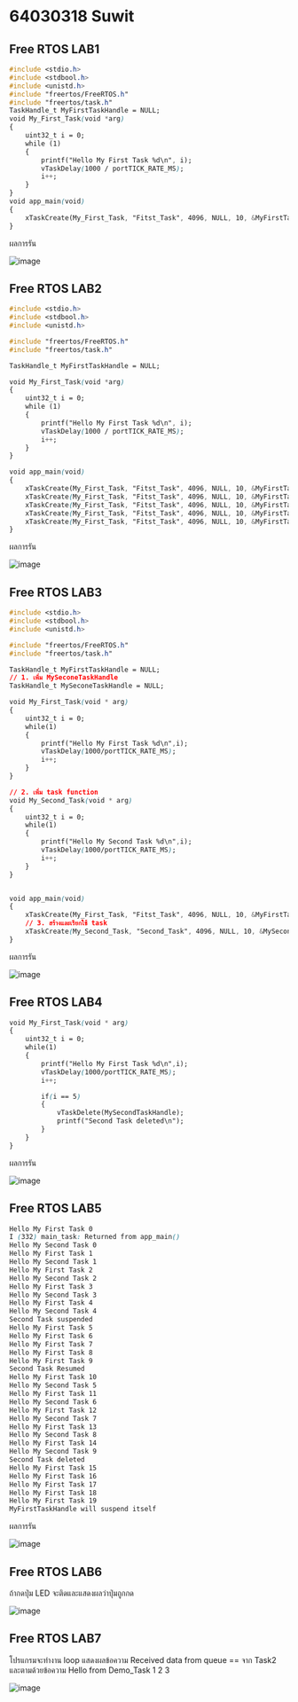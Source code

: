 # 64030318 Suwit 
## Free RTOS LAB1
```css
#include <stdio.h>
#include <stdbool.h>
#include <unistd.h>
#include "freertos/FreeRTOS.h"
#include "freertos/task.h"
TaskHandle_t MyFirstTaskHandle = NULL;
void My_First_Task(void *arg)
{
    uint32_t i = 0;
    while (1)
    {
        printf("Hello My First Task %d\n", i);
        vTaskDelay(1000 / portTICK_RATE_MS);
        i++;
    }
}
void app_main(void)
{
    xTaskCreate(My_First_Task, "Fitst_Task", 4096, NULL, 10, &MyFirstTaskHandle);
}
```
ผลการรัน  

![image](https://github.com/Suthera213/ESP32-FreeRTOS-Intro/assets/115066359/5f975748-dab3-43e4-a1a4-90bf0ea44796)


## Free RTOS LAB2
```css
#include <stdio.h>
#include <stdbool.h>
#include <unistd.h>

#include "freertos/FreeRTOS.h"
#include "freertos/task.h"

TaskHandle_t MyFirstTaskHandle = NULL;

void My_First_Task(void *arg)
{
    uint32_t i = 0;
    while (1)
    {
        printf("Hello My First Task %d\n", i);
        vTaskDelay(1000 / portTICK_RATE_MS);
        i++;
    }
}

void app_main(void)
{
    xTaskCreate(My_First_Task, "Fitst_Task", 4096, NULL, 10, &MyFirstTaskHandle);
    xTaskCreate(My_First_Task, "Fitst_Task", 4096, NULL, 10, &MyFirstTaskHandle);
    xTaskCreate(My_First_Task, "Fitst_Task", 4096, NULL, 10, &MyFirstTaskHandle);
    xTaskCreate(My_First_Task, "Fitst_Task", 4096, NULL, 10, &MyFirstTaskHandle);
    xTaskCreate(My_First_Task, "Fitst_Task", 4096, NULL, 10, &MyFirstTaskHandle);
}
```

ผลการรัน  

![image](https://github.com/Suthera213/ESP32-FreeRTOS-Intro/assets/115066359/f78f2244-57f1-477a-a654-425932ff8594)


## Free RTOS LAB3
```css
#include <stdio.h>
#include <stdbool.h>
#include <unistd.h>

#include "freertos/FreeRTOS.h"
#include "freertos/task.h"

TaskHandle_t MyFirstTaskHandle = NULL;
// 1. เพิ่ม MySeconeTaskHandle
TaskHandle_t MySeconeTaskHandle = NULL;

void My_First_Task(void * arg)
{
	uint32_t i = 0;
	while(1)
	{
		printf("Hello My First Task %d\n",i);
		vTaskDelay(1000/portTICK_RATE_MS);
		i++;
	}
}

// 2. เพิ่ม task function
void My_Second_Task(void * arg)
{
	uint32_t i = 0;
	while(1)
	{
		printf("Hello My Second Task %d\n",i);
		vTaskDelay(1000/portTICK_RATE_MS);
		i++;
	}
}


void app_main(void)
{
	xTaskCreate(My_First_Task, "Fitst_Task", 4096, NULL, 10, &MyFirstTaskHandle);
	// 3. สร้างและเรียกใช้ task
	xTaskCreate(My_Second_Task, "Second_Task", 4096, NULL, 10, &MySeconeTaskHandle);
}
```

ผลการรัน  

![image](https://github.com/Suthera213/ESP32-FreeRTOS-Intro/assets/115066359/2dd85659-ccff-4281-a9ad-b05f5675e65d)


## Free RTOS LAB4
```css
void My_First_Task(void * arg)
{
	uint32_t i = 0;
	while(1)
	{
		printf("Hello My First Task %d\n",i);
		vTaskDelay(1000/portTICK_RATE_MS);
		i++;

		if(i == 5)
		{
			vTaskDelete(MySecondTaskHandle);
			printf("Second Task deleted\n");
		}
	}
}
```

ผลการรัน  

![image](https://github.com/Suthera213/ESP32-FreeRTOS-Intro/assets/115066359/873323bf-ee54-4639-bc42-a5e1839f5384)


## Free RTOS LAB5
```css
Hello My First Task 0
I (332) main_task: Returned from app_main()
Hello My Second Task 0
Hello My First Task 1
Hello My Second Task 1
Hello My First Task 2
Hello My Second Task 2
Hello My First Task 3
Hello My Second Task 3
Hello My First Task 4
Hello My Second Task 4
Second Task suspended
Hello My First Task 5
Hello My First Task 6
Hello My First Task 7
Hello My First Task 8
Hello My First Task 9
Second Task Resumed
Hello My First Task 10
Hello My Second Task 5
Hello My First Task 11
Hello My Second Task 6
Hello My First Task 12
Hello My Second Task 7
Hello My First Task 13
Hello My Second Task 8
Hello My First Task 14
Hello My Second Task 9
Second Task deleted
Hello My First Task 15
Hello My First Task 16
Hello My First Task 17
Hello My First Task 18
Hello My First Task 19
MyFirstTaskHandle will suspend itself
```

ผลการรัน  

![image](https://github.com/Suthera213/ESP32-FreeRTOS-Intro/assets/115066359/9457224b-5438-4c9b-b44f-0b024d95d8d6)


## Free RTOS LAB6
ถ้ากดปุ่ม LED จะติดและแสดงผลว่าปุ่มถูกกด  

![image](https://github.com/Suthera213/ESP32-FreeRTOS-Intro/assets/115066359/c7e273fe-f996-4a6f-8c51-573be9597015)

## Free RTOS LAB7
โปรแกรมจะทำงาน loop แสดงผลข้อความ Received data from queue == จาก Task2 และตามด้วยข้อความ Hello from Demo_Task 1 2 3  

![image](https://github.com/Suthera213/ESP32-FreeRTOS-Intro/assets/115066359/e9e6d08b-50d1-465e-854d-edb79e139c0b)
